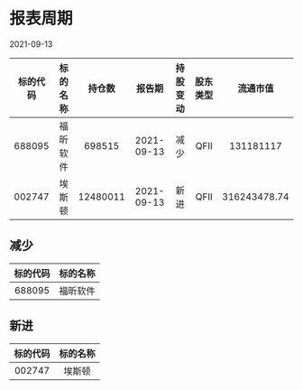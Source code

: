 # 报表周期 

2021-09-13

| 标的代码 | 标的名称 | 持仓数 | 报告期 | 持股变动 | 股东类型 | 流通市值 |
|:--:|:--:|:--:|:--:|:--:|:--:|:--:|
|688095|福昕软件|698515|2021-09-13|减少|QFII|131181117|
|002747|埃斯顿|12480011|2021-09-13|新进|QFII|316243478.74|


## 减少 

| 标的代码 | 标的名称 |
|:--:|:--:|
|688095|福昕软件|


## 新进 

| 标的代码 | 标的名称 |
|:--:|:--:|
|002747|埃斯顿|

